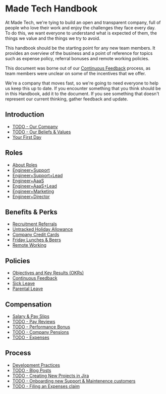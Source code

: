 # Made Tech Handbook

At Made Tech, we're tying to build an open and transparent company, full of people who love their work and enjoy the challenges they face every day. To do this, we want everyone to understand what is expected of them, the things we value and the things we try to avoid.

This handbook should be the starting point for any new team members. It provides an overview of the business and a point of reference for topics such as expense policy, referral bonuses and remote working policies.

This document was borne out of our [Continuous Feedback](policies/continuous_feedback.md) process, as team members were unclear on some of the incentives that we offer.

We're a company that moves fast, so we're going to need everyone to help us keep this up to date. If you encounter something that you think should be in this Handbook, add it to the document. If you see something that doesn't represent our current thinking, gather feedback and update.

Introduction
--
* [TODO - Our Company](company/company.md)
* [TODO - Our Beliefs & Values](company/beliefs_and_values.md)
* [Your First Day](company/first_day.md)

Roles
--
* [About Roles](roles/README.md)
* [Engineer+Support](roles/engineer.md#engineersupport)
* [Engineer+Support+Lead](roles/engineer.md#engineersupportlead)
* [Engineer+AaaS](roles/engineer.md#engineeraaas)
* [Engineer+AaaS+Lead](roles/engineer.md#engineeraaaslead)
* [Engineer+Marketing](roles/engineer.md#engineermarketing)
* [Engineer+Director](roles/engineer.md#engineerdirector)

Benefits & Perks
--
* [Recruitment Referrals](benefits/recruitment_referrals.md)
* [Untracked Holiday Allowance](benefits/untracked_holiday.md)
* [Company Credit Cards](benefits/company_credit_card.md)
* [Friday Lunches & Beers](benefits/friday_lunch_beers.md)
* [Remote Working](benefits/remote_working.md)

Policies
--
* [Objectives and Key Results (OKRs)](policies/okrs.md)
* [Continuous Feedback](policies/continuous_feedback.md)
* [Sick Leave](policies/sick_leave.md)
* [Parental Leave](policies/parental_leave.md)

Compensation
--
* [Salary & Pay Slips](compensation/salary_pay_slips.md)
* [TODO - Pay Reviews](compensation/pay_review.md)
* [TODO - Performance Bonus](compensation/performance_bonus.md)
* [TODO - Company Pensions](compensation/company_pensions.md)
* [TODO - Expenses](compensation/expenses.md)

Process
--
* [Development Practices](process/development_practices.md)
* [TODO - Blog Posts](process/blog_posts.md)
* [TODO - Creating New Projects in Jira](process/new_projects_jira.md)
* [TODO - Onboarding new Support & Maintenence customers](process/onboard_sm.md)
* [TODO - Filing an Expenses claim](process/filing_expenses.md)
